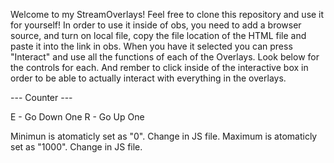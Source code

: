 Welcome to my StreamOverlays! Feel free to clone this repository and use it for yourself! In order to use it inside of obs, you need to add a browser source, and turn on local file, copy the file location of the HTML file and paste it into the link in obs.
When you have it selected you can press "Interact" and use all the functions of each of the Overlays. Look below for the controls for each. And rember to click inside of the interactive box in order to be able to actually interact with everything in the overlays.


--- Counter ---


E - Go Down One
R - Go Up One

Minimun is atomaticly set as "0". Change in JS file.
Maximum is atomaticly set as "1000". Change in JS file.
